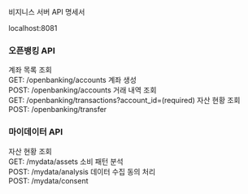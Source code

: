 비지니스 서버 API 명세서

localhost:8081

### 오픈뱅킹 API ###
계좌 목록 조회<br>
GET: /openbanking/accounts
계좌 생성<br>
POST: /openbanking/accounts
거래 내역 조회<br>
GET: /openbanking/transactions?account_id=(required)
자산 현황 조회<br>
POST: /openbanking/transfer
<br>
### 마이데이터 API ###
자산 현황 조회<br>
GET: /mydata/assets
소비 패턴 분석<br>
POST: /mydata/analysis
데이터 수집 동의 처리<br>
POST: /mydata/consent